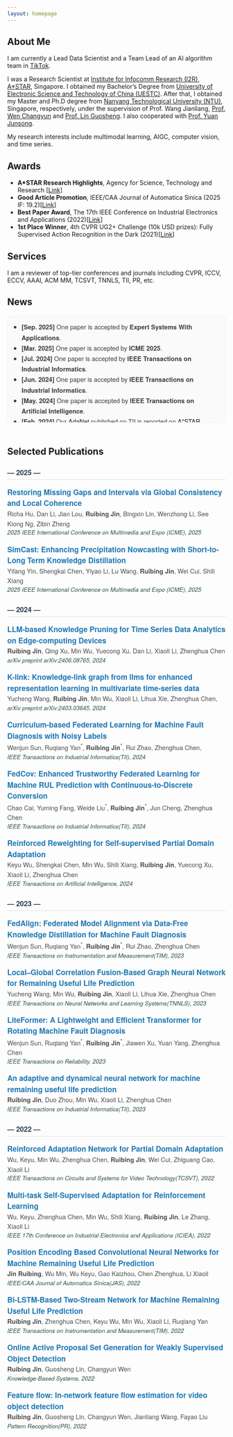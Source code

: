 ```yaml
---
layout: homepage
---
```


## About Me
I am currently a Lead Data Scientist and a Team Lead of an AI algorithm team in [TikTok](https://www.tiktok.com/about?lang=en). 

I was a Research Scientist at [Institute for Infocomm Research (I2R), A*STAR](https://www.a-star.edu.sg/i2r), Singapore. I obtained my Bachelor’s Degree from [University of Electronic Science and Technology of China (UESTC)](https://en.uestc.edu.cn/). After that, I obtained my Master and Ph.D degree from [Nanyang Technological University (NTU)](https://www.ntu.edu.sg/), Singapore, respectively, under the supervision of Prof. Wang Jianliang, [Prof. Wen Changyun](https://dr.ntu.edu.sg/entities/person/Wen-Changyun) and [Prof. Lin Guosheng](https://dr.ntu.edu.sg/entities/person/Guosheng-Lin). I also cooperated with [Prof. Yuan Junsong](https://engineering.buffalo.edu/computer-science-engineering/people/faculty-directory.host.html/content/shared/engineering/computer-science-engineering/profiles/faculty/ladder/yuan-junsong.html).

My research interests include multimodal learning, AIGC, computer vision, and time series.

## Awards
- **A*STAR Research Highlights**, Agency for Science, Technology and Research \[[Link](https://research.a-star.edu.sg/articles/highlights/seamless-operations-with-machine-health-checks/)\]
- **Good Article Promotion**, IEEE/CAA Journal of Automatica Sinica (2025 IF: 19.2)\[[Link](https://mp.weixin.qq.com/s/Mua13qe4LJqt1AwZ2XHFYQ)\] 
- **Best Paper Award**, The 17th IEEE Conference on Industrial Electronics and Applications (2022)\[[Link](https://www.ieeeiciea.org/2022/)\]
- **1st Place Winner**, 4th CVPR UG2+ Challenge (10k USD prizes): Fully Supervised Action Recognition in the Dark (2021)\[[Link](http://cvpr2022.ug2challenge.org/program21/leaderboard21_t2.html)\]

## Services
I am a reviewer of top-tier conferences and journals including CVPR, ICCV, ECCV, AAAI, ACM MM, TCSVT, TNNLS, TII, PR, etc.

## News
<style>
  .news-scroll {
    max-height: 220px;
    overflow-y: auto;
    scroll-behavior: smooth;
    border: 1px solid #eee;
    padding: 12px;
    border-radius: 6px;
    background-color: #fafafa;
    font-size: 14.5px;
    color: #3d3d3d;
    line-height: 1.6;
  }
  .news-scroll::-webkit-scrollbar {
    width: 8px;
  }
  .news-scroll::-webkit-scrollbar-thumb {
    background: #ccc;
    border-radius: 4px;
  }
</style>

<div style="font-family:'Helvetica Neue', Helvetica, Arial, sans-serif; margin-top:20px;">

  <div class="news-scroll">
    <ul style="margin: 0; padding-left: 20px;">
      <li><strong>[Sep. 2025]</strong> One paper is accepted by <strong>Expert Systems With Applications</strong>.</li>
      <li><strong>[Mar. 2025]</strong> One paper is accepted by <strong>ICME 2025</strong>.</li>
      <li><strong>[Jul. 2024]</strong> One paper is accepted by <strong>IEEE Transactions on Industrial Informatics</strong>.</li>
      <li><strong>[Jun. 2024]</strong> One paper is accepted by <strong>IEEE Transactions on Industrial Informatics</strong>.</li>
      <li><strong>[May. 2024]</strong> One paper is accepted by <strong>IEEE Transactions on Artificial Intelligence</strong>.</li>
      <li><strong>[Feb. 2024]</strong> Our <a href="https://ieeexplore.ieee.org/abstract/document/10065450">AdaNet</a> published on TII is reported on <a href="https://research.a-star.edu.sg/articles/highlights/seamless-operations-with-machine-health-checks/">A*STAR Research Highlights</a>.</li>
      <li><strong>[Dec. 2023]</strong> One paper is accepted by <strong>IEEE Transactions on Instrumentation and Measurement</strong>.</li> 
      <li><strong>[Oct. 2023]</strong> One paper is accepted by <strong>IEEE Transactions on Neural Networks and Learning Systems</strong>.</li> 
      <li><strong>[Oct. 2023]</strong> One paper is accepted by <strong>IEEE Transactions on Reliability</strong>.</li> 
      <li><strong>[Mar. 2023]</strong> One paper is accepted by <strong>IEEE Transactions on Industrial Informatics</strong>.</li> 
      <li><strong>[Dec. 2022]</strong> Our paper “Multi-task Self-Supervised Adaptation for Reinforcement Learning” has won <strong>the best paper award</strong> at The 17th IEEE Conference on Industrial Electronics and Applications 2022！</li> 
      <li><strong>[Dec. 2022]</strong> The source code for our <a href="https://github.com/ruibing-jin/Bi_LSTM_TS">Bi-LSTM based Two-Stream Network for RUL</a> is released!</li> 
      <li><strong>[Nov. 2022]</strong> One paper is accepted by <strong>IEEE Transactions on Circuits and Systems for Video Technology</strong>.</li> 
      <li><strong>[Oct. 2022]</strong> 💥💥Our <a href="https://ieeexplore.ieee.org/document/9849459">PE-Net</a> receives much attention and is reported by the <a href="https://mp.weixin.qq.com/s/Mua13qe4LJqt1AwZ2XHFYQ">official JAS channel</a> and some famous media, such as <a href="https://techxplore.com/news/2022-10-convolutional-neural-network-framework-life.amp">Tech Xplore</a>, <a href="https://www.eurekalert.org/news-releases/968147">EurekAlert!</a>, and <a href="https://www.prnewswire.com/news-releases/new-study-in-ieeecaa-journal-of-automatica-sinica-describes-convolutional-neural-network-framework-to-predict-remaining-useful-life-in-machines-301654980.html">PR Newswire</a>.</li> 
      <li><strong>[Oct. 2022]</strong> The source code for our <a href="https://github.com/ruibing-jin/PE-Net">PE-Net</a> is released!</li> 
      <li><strong>[Aug. 2022]</strong> One paper is accepted by <strong>IEEE/CAA Journal of Automatica Sinica</strong>.</li> 
      <li><strong>[Apr. 2022]</strong> One paper is accepted by <strong>IEEE Transactions on Instrumentation and Measurement</strong>.</li> 
      <li><strong>[Feb. 2022]</strong> One paper is accepted by <strong>Knowledge-Based Systems</strong></li> 
      <li><strong>[Feb. 2022]</strong> One paper is accepted by <strong>Pattern Recognition</strong></li> 
      <li><strong>[Jun. 2021]</strong> Our team <strong>AStarTrek</strong> achieved the <strong>1st place winner</strong> for <a href="http://cvpr2022.ug2challenge.org/program21/leaderboard21_t2.html">the CVPR 2021 UG2+ Challenge Track 2.1</a>, which is officially reported by ASTAR on <a href="https://www.linkedin.com/feed/update/urn:li:activity:6805305218507657216/">LinkedIn</a>.</li> 
      <li><strong>[Jun. 2021]</strong> One paper is accepted by <strong>Journal of Biophotonics</strong>.</li> 
      <li><strong>[Apr. 2021]</strong> One paper is accepted by <strong>Biomedical Optics Express</strong>.</li> 
      <li><strong>[Oct. 2020]</strong> One paper is accepted by <strong>IEEE Signal Processing Letters</strong>.</li>
    </ul>
  </div>
</div>

<!-- 添加一个空白行 -->
<div style="height: 24px;"></div>

## Selected Publications
<div style="font-family:'Helvetica Neue',Helvetica,Arial,sans-serif; line-height:1.5;">

  <!-- Year: 2025 -->
  <h3 style="font-size:16px; font-weight:600; color:#2c3e50; border-bottom:1px solid #ddd; padding-bottom:4px; margin-top:24px;">— 2025 —</h3>

  <div class="paper" style="margin-bottom:16px;">
    <p style="margin:0; font-size:17px; font-weight:600; color:#2c3e50;">
      <span style="color:#1f78b4;">Restoring Missing Gaps and Intervals via Global Consistency and Local Coherence</span>
    </p>
    <p style="margin:0; font-size:14.5px; color:#4d4d4d;">
      Richa Hu, Dan Li, Jian Lou,
      <strong>Ruibing Jin</strong>, 
      Bingxin Lin, Wenzhong Li, See Kiong Ng, Zibin Zheng
    </p>
    <p style="margin:0; font-size:13.5px; color:#2f4f4f;">
      <em>2025 IEEE International Conference on Multimedia and Expo (ICME), 2025</em>
    </p>
  </div>

  <div class="paper" style="margin-bottom:16px;">
    <p style="margin:0; font-size:17px; font-weight:600; color:#2c3e50;">
      <span style="color:#1f78b4;">SimCast: Enhancing Precipitation Nowcasting with Short-to-Long Term Knowledge Distillation</span>
    </p>
    <p style="margin:0; font-size:14.5px; color:#4d4d4d;">
      Yifang Yin, Shengkai Chen, Yiyao Li, Lu Wang,
      <strong>Ruibing Jin</strong>, 
      Wei Cui, Shili Xiang
    </p>
    <p style="margin:0; font-size:13.5px; color:#2f4f4f;">
      <em>2025 IEEE International Conference on Multimedia and Expo (ICME), 2025</em>
    </p>
  </div>

  <!-- Year: 2024 -->
  <h3 style="font-size:16px; font-weight:600; color:#2c3e50; border-bottom:1px solid #ddd; padding-bottom:4px; margin-top:24px;">— 2024 —</h3>

  <div class="paper" style="margin-bottom:16px;">
    <p style="margin:0; font-size:17px; font-weight:600; color:#2c3e50;">
      <span style="color:#1f78b4;">LLM-based Knowledge Pruning for Time Series Data Analytics on Edge-computing Devices</span>
    </p>
    <p style="margin:0; font-size:14.5px; color:#4d4d4d;">
      <strong>Ruibing Jin</strong>, 
      Qing Xu, Min Wu, Yuecong Xu, Dan Li, Xiaoli Li, Zhenghua Chen
    </p>
    <p style="margin:0; font-size:13.5px; color:#2f4f4f;">
      <em>arXiv preprint arXiv:2406.08765, 2024</em>
    </p>
  </div>

  <div class="paper" style="margin-bottom:16px;">
    <p style="margin:0; font-size:17px; font-weight:600; color:#2c3e50;">
      <span style="color:#1f78b4;">K-link: Knowledge-link graph from llms for enhanced representation learning in multivariate time-series data</span>
    </p>
    <p style="margin:0; font-size:14.5px; color:#4d4d4d;">
      Yucheng Wang, 
      <strong>Ruibing Jin</strong>, 
      Min Wu, Xiaoli Li, Lihua Xie, Zhenghua Chen,
    </p>
    <p style="margin:0; font-size:13.5px; color:#2f4f4f;">
      <em>arXiv preprint arXiv:2403.03645, 2024</em>
    </p>
  </div>

  <div class="paper" style="margin-bottom:16px;">
    <p style="margin:0; font-size:17px; font-weight:600; color:#2c3e50;">
      <span style="color:#1f78b4;">Curriculum-based Federated Learning for Machine Fault Diagnosis with Noisy Labels</span>
    </p>
    <p style="margin:0; font-size:14.5px; color:#4d4d4d;">
      Wenjun Sun, 
      Ruqiang Yan<span style="color:#555; font-size:12px; vertical-align:super;">*</span>, 
      <strong>Ruibing Jin</strong><span style="color:#555; font-size:12px; vertical-align:super;">*</span>, 
      Rui Zhao, Zhenghua Chen,
    </p>
    <p style="margin:0; font-size:13.5px; color:#2f4f4f;">
      <em>IEEE Transactions on Industrial Informatics(TII), 2024</em>
    </p>
  </div>

  <div class="paper" style="margin-bottom:16px;">
    <p style="margin:0; font-size:17px; font-weight:600; color:#2c3e50;">
      <span style="color:#1f78b4;">FedCov: Enhanced Trustworthy Federated Learning for Machine RUL Prediction with Continuous-to-Discrete Conversion</span>
    </p>
    <p style="margin:0; font-size:14.5px; color:#4d4d4d;">
      Chao Cai, Yuming Fang, 
      Weide Liu<span style="color:#555; font-size:12px; vertical-align:super;">*</span>, 
      <strong>Ruibing Jin</strong><span style="color:#555; font-size:12px; vertical-align:super;">*</span>, 
      Jun Cheng, Zhenghua Chen
    </p>
    <p style="margin:0; font-size:13.5px; color:#2f4f4f;">
      <em>IEEE Transactions on Industrial Informatics(TII), 2024</em>
    </p>
  </div>

  <div class="paper" style="margin-bottom:16px;">
    <p style="margin:0; font-size:17px; font-weight:600; color:#2c3e50;">
      <span style="color:#1f78b4;">Reinforced Reweighting for Self-supervised Partial Domain Adaptation</span> 
    </p>
    <p style="margin:0; font-size:14.5px; color:#4d4d4d;">
      Keyu Wu, Shengkai Chen, Min Wu, Shili Xiang,  
      <strong>Ruibing Jin</strong>, 
      Yuecong Xu, Xiaoli Li, Zhenghua Chen
    </p>
    <p style="margin:0; font-size:13.5px; color:#2f4f4f;">
      <em>IEEE Transactions on Artificial Intelligence, 2024</em>
    </p>
  </div>

  <!-- Year: 2023 -->
  <h3 style="font-size:16px; font-weight:600; color:#2c3e50; border-bottom:1px solid #ddd; padding-bottom:4px; margin-top:24px;">— 2023 —</h3>

  <div class="paper" style="margin-bottom:16px;">
    <p style="margin:0; font-size:17px; font-weight:600; color:#2c3e50;">
      <span style="color:#1f78b4;">FedAlign: Federated Model Alignment via Data-Free Knowledge Distillation for Machine Fault Diagnosis</span> 
    </p>
    <p style="margin:0; font-size:14.5px; color:#4d4d4d;">
      Wenjun Sun, 
      Ruqiang Yan<span style="color:#555; font-size:12px; vertical-align:super;">*</span>, 
      <strong>Ruibing Jin</strong><span style="color:#555; font-size:12px; vertical-align:super;">*</span>, 
      Rui Zhao, Zhenghua Chen
    </p>
    <p style="margin:0; font-size:13.5px; color:#2f4f4f;">
      <em>IEEE Transactions on Instrumentation and Measurement(TIM), 2023</em>
    </p>
  </div>

  <div class="paper" style="margin-bottom:16px;">
    <p style="margin:0; font-size:17px; font-weight:600; color:#2c3e50;">
      <span style="color:#1f78b4;">Local–Global Correlation Fusion-Based Graph Neural Network for Remaining Useful Life Prediction</span> 
    </p>
    <p style="margin:0; font-size:14.5px; color:#4d4d4d;">
      Yucheng Wang, Min Wu,
      <strong>Ruibing Jin</strong>, 
      Xiaoli Li, Lihua Xie, Zhenghua Chen
    </p>
    <p style="margin:0; font-size:13.5px; color:#2f4f4f;">
      <em>IEEE Transactions on Neural Networks and Learning Systems(TNNLS), 2023</em>
    </p>
  </div>

  <div class="paper" style="margin-bottom:16px;">
    <p style="margin:0; font-size:17px; font-weight:600; color:#2c3e50;">
      <span style="color:#1f78b4;">LiteFormer: A Lightweight and Efficient Transformer for Rotating Machine Fault Diagnosis</span>
    </p>
    <p style="margin:0; font-size:14.5px; color:#4d4d4d;">
      Wenjun Sun, 
      Ruqiang Yan<span style="color:#555; font-size:12px; vertical-align:super;">*</span>, 
      <strong>Ruibing Jin</strong><span style="color:#555; font-size:12px; vertical-align:super;">*</span>, 
      Jiawen Xu, Yuan Yang, Zhenghua Chen
    </p>
    <p style="margin:0; font-size:13.5px; color:#2f4f4f;">
      <em>IEEE Transactions on Reliability, 2023</em>
    </p>
  </div>

  <div class="paper" style="margin-bottom:16px;">
    <p style="margin:0; font-size:17px; font-weight:600; color:#2c3e50;">
      <span style="color:#1f78b4;">An adaptive and dynamical neural network for machine remaining useful life prediction</span>
    </p>
    <p style="margin:0; font-size:14.5px; color:#4d4d4d;">
      <strong>Ruibing Jin</strong>, 
      Duo Zhou, Min Wu, Xiaoli Li, Zhenghua Chen
    </p>
    <p style="margin:0; font-size:13.5px; color:#2f4f4f;">
      <em>IEEE Transactions on Industrial Informatics(TII), 2023</em>
    </p>
  </div>

  <!-- Year: 2022 -->
  <h3 style="font-size:16px; font-weight:600; color:#2c3e50; border-bottom:1px solid #ddd; padding-bottom:4px; margin-top:24px;">— 2022 —</h3>

  <div class="paper" style="margin-bottom:16px;">
    <p style="margin:0; font-size:17px; font-weight:600; color:#2c3e50;">
      <span style="color:#1f78b4;">Reinforced Adaptation Network for Partial Domain Adaptation</span>
    </p>
    <p style="margin:0; font-size:14.5px; color:#4d4d4d;">
      Wu, Keyu, Min Wu, Zhenghua Chen,
      <strong>Ruibing Jin</strong>, 
      Wei Cui, Zhiguang Cao, Xiaoli Li
    </p>
    <p style="margin:0; font-size:13.5px; color:#2f4f4f;">
      <em>IEEE Transactions on Circuits and Systems for Video Technology(TCSVT), 2022</em>
    </p>
  </div>

  <div class="paper" style="margin-bottom:16px;">
    <p style="margin:0; font-size:17px; font-weight:600; color:#2c3e50;">
      <span style="color:#1f78b4;">Multi-task Self-Supervised Adaptation for Reinforcement Learning</span>
    </p>
    <p style="margin:0; font-size:14.5px; color:#4d4d4d;">
      Wu, Keyu, Zhenghua Chen, Min Wu, Shili Xiang,
      <strong>Ruibing Jin</strong>, 
      Le Zhang, Xiaoli Li
    </p>
    <p style="margin:0; font-size:13.5px; color:#2f4f4f;">
      <em>IEEE 17th Conference on Industrial Electronics and Applications (ICIEA), 2022</em>
    </p>
  </div>

  <div class="paper" style="margin-bottom:16px;">
    <p style="margin:0; font-size:17px; font-weight:600; color:#2c3e50;">
      <span style="color:#1f78b4;">Position Encoding Based Convolutional Neural Networks for Machine Remaining Useful Life Prediction</span>
    </p>
    <p style="margin:0; font-size:14.5px; color:#4d4d4d;">
      <strong>Jin Ruibing</strong>, 
      Wu Min, Wu Keyu, Gao Kaizhou, Chen Zhenghua, Li Xiaoli
    </p>
    <p style="margin:0; font-size:13.5px; color:#2f4f4f;">
      <em>IEEE/CAA Journal of Automatica Sinica(JAS), 2022</em>
    </p>
  </div>

  <div class="paper" style="margin-bottom:16px;">
    <p style="margin:0; font-size:17px; font-weight:600; color:#2c3e50;">
      <span style="color:#1f78b4;">Bi-LSTM-Based Two-Stream Network for Machine Remaining Useful Life Prediction</span>
    </p>
    <p style="margin:0; font-size:14.5px; color:#4d4d4d;">
      <strong>Ruibing Jin</strong>, 
      Zhenghua Chen, Keyu Wu, Min Wu, Xiaoli Li, Ruqiang Yan
    </p>
    <p style="margin:0; font-size:13.5px; color:#2f4f4f;">
      <em>IEEE Transactions on Instrumentation and Measurement(TIM), 2022</em>
    </p>
  </div>

  <div class="paper" style="margin-bottom:16px;">
    <p style="margin:0; font-size:17px; font-weight:600; color:#2c3e50;">
      <span style="color:#1f78b4;">Online Active Proposal Set Generation for Weakly Supervised Object Detection</span>
    </p>
    <p style="margin:0; font-size:14.5px; color:#4d4d4d;">
      <strong>Ruibing Jin</strong>, 
      Guosheng Lin, Changyun Wen
    </p>
    <p style="margin:0; font-size:13.5px; color:#2f4f4f;">
      <em>Knowledge-Based Systems, 2022</em>
    </p>
  </div>

  <div class="paper" style="margin-bottom:16px;">
    <p style="margin:0; font-size:17px; font-weight:600; color:#2c3e50;">
      <span style="color:#1f78b4;">Feature flow: In-network feature flow estimation for video object detection</span>
    </p>
    <p style="margin:0; font-size:14.5px; color:#4d4d4d;">
      <strong>Ruibing Jin</strong>, 
      Guosheng Lin, Changyun Wen, Jianliang Wang, Fayao Liu
    </p>
    <p style="margin:0; font-size:13.5px; color:#2f4f4f;">
      <em>Pattern Recognition(PR), 2022</em>
    </p>
  </div>

</div>
